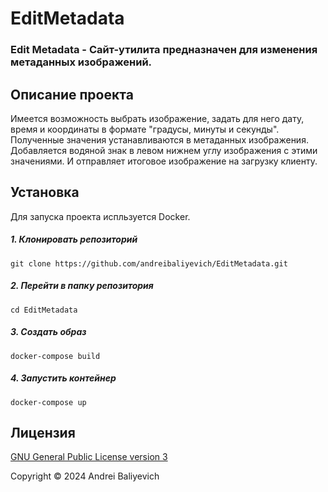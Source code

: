 # EditMetadata


### Edit Metadata - Сайт-утилита предназначен для изменения метаданных изображений.


## Описание проекта

Имеется возможность выбрать изображение, задать для него дату, время и координаты в формате "градусы, минуты и секунды". Полученные значения устанавливаются в метаданных изображения. Добавляется водяной знак в левом нижнем углу изображения с этими значениями. И отправляет итоговое изображение на загрузку клиенту.


## Установка

Для запуска проекта испльзуется Docker.

##### 1. Клонировать репозиторий

    git clone https://github.com/andreibaliyevich/EditMetadata.git

##### 2. Перейти в папку репозитория

    cd EditMetadata

##### 3. Создать образ

    docker-compose build

##### 4. Запустить контейнер

    docker-compose up


## Лицензия

[GNU General Public License version 3](https://opensource.org/licenses/GPL-3.0)

Copyright © 2024 Andrei Baliyevich
